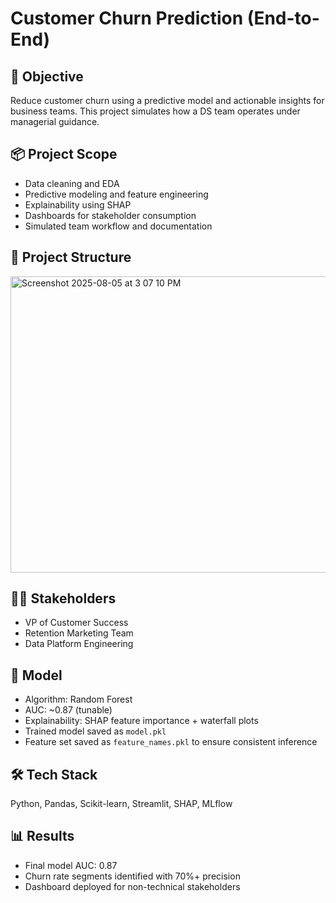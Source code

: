 # Customer Churn Prediction (End-to-End)

## 🎯 Objective
Reduce customer churn using a predictive model and actionable insights for business teams. This project simulates how a DS team operates under managerial guidance.

## 📦 Project Scope
- Data cleaning and EDA
- Predictive modeling and feature engineering
- Explainability using SHAP
- Dashboards for stakeholder consumption
- Simulated team workflow and documentation

## 🧱 Project Structure
<img width="515" height="474" alt="Screenshot 2025-08-05 at 3 07 10 PM" src="https://github.com/user-attachments/assets/26129827-2c22-4e32-a119-3c83c5ea455e" />


## 🧑‍💼 Stakeholders
- VP of Customer Success
- Retention Marketing Team
- Data Platform Engineering

## 🧠 Model

- Algorithm: Random Forest
- AUC: ~0.87 (tunable)
- Explainability: SHAP feature importance + waterfall plots
- Trained model saved as `model.pkl`
- Feature set saved as `feature_names.pkl` to ensure consistent inference

## 🛠️ Tech Stack
Python, Pandas, Scikit-learn, Streamlit, SHAP, MLflow

## 📊 Results
- Final model AUC: 0.87
- Churn rate segments identified with 70%+ precision
- Dashboard deployed for non-technical stakeholders


